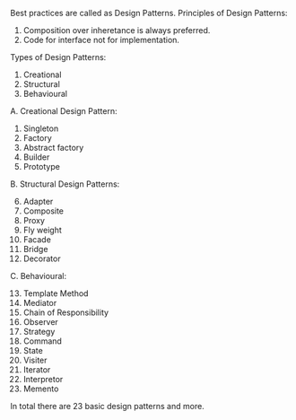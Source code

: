 Best practices are called as Design Patterns.
Principles of Design Patterns:
1. Composition over inheretance is always preferred.
2. Code for interface not for implementation.

Types of Design Patterns:
1. Creational
2. Structural
3. Behavioural

A. Creational Design Pattern:
1. Singleton
2. Factory
3. Abstract factory
4. Builder
5. Prototype

B. Structural Design Patterns:

6. Adapter
7. Composite
8. Proxy
9. Fly weight
10. Facade
11. Bridge
12. Decorator

C. Behavioural:

13. Template Method
14. Mediator
15. Chain of Responsibility
16. Observer
17. Strategy
18. Command
19. State
20. Visiter
21. Iterator
22. Interpretor
23. Memento

In total there are 23 basic design patterns and more.
